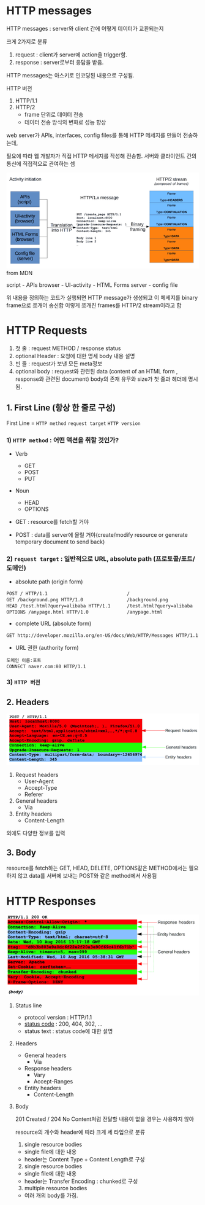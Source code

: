 <!-- HTTP messages? -->
# HTTP messages
HTTP messages : server와 client 간에 어떻게 데이터가 교환되는지

크게 2가지로 분류
1. request : client가 server에 action을 trigger함.
2. response : server로부터 응답을 받음.

HTTP messages는
아스키로 인코딩된 내용으로 구성됨.

HTTP 버전
1. HTTP/1.1
2. HTTP/2
    - frame 단위로 데이터 전송
    - 데이터 전송 방식의 변화로 성능 향상

web server가 APIs, interfaces, config files를 통해 
HTTP 메세지를 만들어 전송하는데,

필요에 따라 웹 개발자가
직접 HTTP 메세지를 작성해 전송함.
서버와 클라이언트 간의 통신에 직접적으로 관여하는 셈


![](2020-07-13-17-27-25.png)
from MDN

script
    - APIs
browser
    - UI-activity
    - HTML Forms
server
    - config file

위 내용을 정의하는 코드가 실행되면
HTTP message가 생성되고
이 메세지를 binary frame으로 쪼개어 송신함
이렇게 쪼개진 frames를 HTTP/2 stream이라고 함

<!-- HTTP Request Message -->
# HTTP Requests

1. 첫 줄 : request METHOD / response status
2. optional Header : 요청에 대한 명세 body 내용 설명
3. 빈 줄 : request가 보낸 모든 meta정보
4. optional body : request와 관련된 data (content of an HTML form , response와 관련된 document) body의 존재 유무와 size가 첫 줄과 헤더에 명시됨.

## 1. First Line (항상 한 줄로 구성)

First Line = `HTTP method` `request target` `HTTP version`

### 1) `HTTP method` : 어떤 액션을 취할 것인가?
   - Verb
     - GET
     - POST
     - PUT
   - Noun
     - HEAD
     - OPTIONS

- GET : resource를 fetch할 거야
- POST : data를 server에 올릴 거야(create/modify resource or generate temporary document to send back)


### 2) `request target` : 일반적으로 URL, absolute path (프로토콜/포트/도메인)

- absolute path (origin form)
```
POST / HTTP/1.1                             /
GET /background.png HTTP/1.0                /background.png
HEAD /test.html?query=alibaba HTTP/1.1      /test.html?query=alibaba
OPTIONS /anypage.html HTTP/1.0              /anypage.html
```

- complete URL (absolute form)
```
GET http://developer.mozilla.org/en-US/docs/Web/HTTP/Messages HTTP/1.1
```

- URL 권한 (authority form)
```
도메인 이름:포트
CONNECT naver.com:80 HTTP/1.1
```

### 3) `HTTP 버전`

## 2. Headers

![](2020-07-13-18-09-42.png)

1) Request headers
   - User-Agent
   - Accept-Type
   - Referer
2) General headers
   - Via
3) Entity headers
   - Content-Length

외에도 다양한 정보를 입력

## 3. Body

resource를 fetch하는 GET, HEAD, DELETE, OPTIONS같은 METHOD에서는 필요하지 않고
data를 서버에 보내는 POST와 같은 method에서 사용됨

<!-- HTTP Response Message-->
# HTTP Responses

![](2020-07-13-18-20-27.png)

1. Status line
   - protocol version : HTTP/1.1
   - [status code](https://developer.mozilla.org/en-US/docs/Web/HTTP/Status) : 200, 404, 302, ...
   - status text : status code에 대한 설명
2. Headers
   - General headers
     - Via 
   - Response headers
     - Vary
     - Accept-Ranges
   - Entity headers
     - Content-Length
3. Body
    
    201 Created / 204 No Content처럼 전달할 내용이 없을 경우는 사용하지 않아

    resource의 개수와 header에 따라 크게 세 타입으로 분류

    1. single resource bodies
      - single file에 대한 내용 
      - header는 Content Type + Content Length로 구성
    2. single resource bodies
      - single file에 대한 내용 
      - header는 Transfer Encoding : chunked로 구성
    3. multiple resource bodies
      - 여러 개의 body를 가짐. 

